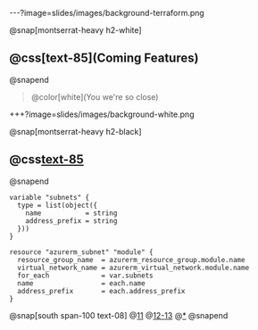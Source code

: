 ---?image=slides/images/background-terraform.png

@snap[montserrat-heavy h2-white]
## @css[text-85](Coming Features)
@snapend

> @color[white](You we're so close)

+++?image=slides/images/background-white.png

@snap[montserrat-heavy h2-black]
## @css[text-85](`for_each`)
@snapend

```
variable "subnets" {
  type = list(object({
    name           = string
    address_prefix = string
  }))
}

resource "azurerm_subnet" "module" {
  resource_group_name  = azurerm_resource_group.module.name
  virtual_network_name = azurerm_virtual_network.module.name
  for_each             = var.subnets
  name                 = each.name
  address_prefix       = each.address_prefix
}
```

@snap[south span-100 text-08]
@[11](for_each)
@[12-13](each.)
@[*]()
@snapend
